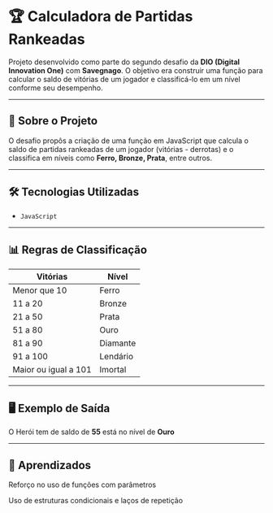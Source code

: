 # 🏆 Calculadora de Partidas Rankeadas 

Projeto desenvolvido como parte do segundo desafio da **DIO (Digital Innovation One)** com **Savegnago**. O objetivo era construir uma função para calcular o saldo de vitórias de um jogador e classificá-lo em um nível conforme seu desempenho. 

---

## 📌 Sobre o Projeto

O desafio propôs a criação de uma função em JavaScript que calcula o saldo de partidas rankeadas de um jogador (vitórias - derrotas) e o classifica em níveis como **Ferro, Bronze, Prata**, entre outros.

---

## 🛠️ Tecnologias Utilizadas

- `JavaScript`

---

## 📊 Regras de Classificação 

| Vitórias             | Nível    | 
| -------------------- | -------- |
| Menor que 10         | Ferro    | 
| 11 a 20              | Bronze   | 
| 21 a 50              | Prata    | 
| 51 a 80              | Ouro     | 
| 81 a 90              | Diamante | 
| 91 a 100             | Lendário | 
| Maior ou igual a 101 | Imortal  | 

---

## 🖥️ Exemplo de Saída 

O Herói tem de saldo de **55** está no nível de **Ouro**  

---

## 🧠 Aprendizados 

Reforço no uso de funções com parâmetros

Uso de estruturas condicionais e laços de repetição
